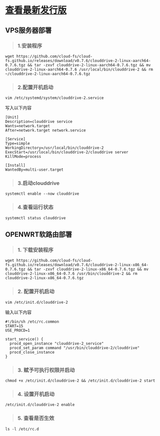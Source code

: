 # [查看最新发行版](https://github.com/cloud-fs/cloud-fs.github.io/releases) 

## VPS服务器部署

> ### 1.安装程序

```
wget https://github.com/cloud-fs/cloud-fs.github.io/releases/download/v0.7.6/clouddrive-2-linux-aarch64-0.7.6.tgz && tar -zxvf clouddrive-2-linux-aarch64-0.7.6.tgz && mv clouddrive-2-linux-aarch64-0.7.6 /usr/local/bin/clouddrive-2 && rm ~/clouddrive-2-linux-aarch64-0.7.6.tgz
```

> ### 2.配置开机启动
```
vim /etc/systemd/system/clouddrive-2.service
```
写入以下内容
```
[Unit]
Description=clouddrive service
Wants=network.target
After=network.target network.service

[Service]
Type=simple
WorkingDirectory=/usr/local/bin/clouddrive-2
ExecStart=/usr/local/bin/clouddrive-2/clouddrive server
KillMode=process

[Install]
WantedBy=multi-user.target
```
> ### 3.启动clouddrive

```
systemctl enable --now clouddrive
```
> ### 4.查看运行状态

```
systemctl status clouddrive
```

## OPENWRT软路由部署

> ### 1. 下载安装程序
```
wget https://github.com/cloud-fs/cloud-fs.github.io/releases/download/v0.7.6/clouddrive-2-linux-x86_64-0.7.6.tgz && tar -zxvf clouddrive-2-linux-x86_64-0.7.6.tgz && mv clouddrive-2-linux-x86_64-0.7.6 /usr/bin/clouddrive-2 && rm clouddrive-2-linux-x86_64-0.7.6.tgz
```
> ### 2. 配置开机启动
```
vim /etc/init.d/clouddrive-2
```
输入以下内容
```
#!/bin/sh /etc/rc.common
START=15
USE_PROCD=1

start_service() {
  procd_open_instance "clouddrive-2_service"
  procd_set_param command "/usr/bin/clouddrive-2/clouddrive"
  procd_close_instance
}
```


> ### 3. 赋予可执行权限并启动
```
chmod +x /etc/init.d/clouddrive-2 && /etc/init.d/clouddrive-2 start
```
> ### 4. 设置开机启动
```
/etc/init.d/clouddrive-2 enable
```
> ### 5. 查看是否生效
```
ls -l /etc/rc.d
```
